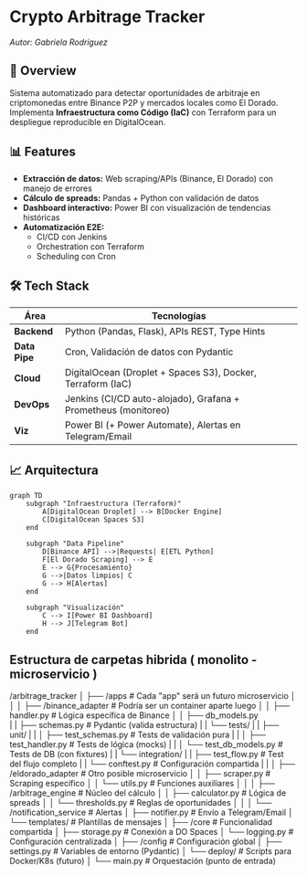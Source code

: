 # Crypto Arbitrage Tracker  
*Autor: Gabriela Rodríguez*  

## 🚀 Overview  
Sistema automatizado para detectar oportunidades de arbitraje en criptomonedas entre Binance P2P y mercados locales como El Dorado. Implementa **Infraestructura como Código (IaC)** con Terraform para un despliegue reproducible en DigitalOcean.  

## 📊 Features  
- **Extracción de datos:** Web scraping/APIs (Binance, El Dorado) con manejo de errores  
- **Cálculo de spreads:** Pandas + Python con validación de datos  
- **Dashboard interactivo:** Power BI con visualización de tendencias históricas  
- **Automatización E2E:**  
  - CI/CD con Jenkins
  - Orchestration con Terraform  
  - Scheduling con Cron

## 🛠️ Tech Stack  


| Área           | Tecnologías                                                                 |  
|----------------|-----------------------------------------------------------------------------|  
| **Backend**    | Python (Pandas, Flask), APIs REST, Type Hints                               |  
| **Data Pipe**  | Cron, Validación de datos con Pydantic                            |  
| **Cloud**      | DigitalOcean (Droplet + Spaces S3), Docker, Terraform (IaC)                |  
| **DevOps**     | Jenkins (CI/CD auto-alojado), Grafana + Prometheus (monitoreo)|  
| **Viz**        | Power BI (+ Power Automate), Alertas en Telegram/Email                      |  

## 📈 Arquitectura

```mermaid  
graph TD  
    subgraph "Infraestructura (Terraform)"  
        A[DigitalOcean Droplet] --> B[Docker Engine]  
        C[DigitalOcean Spaces S3]  
    end  

    subgraph "Data Pipeline"  
        D[Binance API] -->|Requests| E[ETL Python]  
        F[El Dorado Scraping] --> E  
        E --> G{Procesamiento}  
        G -->|Datos limpios| C  
        G --> H[Alertas]  
    end  

    subgraph "Visualización"  
        C --> I[Power BI Dashboard]  
        H --> J[Telegram Bot]  
    end  
```


## Estructura de carpetas hibrida ( monolito - microservicio )

/arbitrage_tracker
│
├── /apps                          # Cada "app" será un futuro microservicio
│   │
│   ├── /binance_adapter           # Podría ser un container aparte luego
│   │   ├── handler.py             # Lógica específica de Binance
│   │   ├── db_models.py   
|   |   ├── schemas.py              # Pydantic (valida estructura)
|   |   └── tests/
|   |       ├── unit/
|   |       │   ├── test_schemas.py     # Tests de validación pura
|   |       │   ├── test_handler.py     # Tests de lógica (mocks)
|   |       │   └── test_db_models.py   # Tests de DB (con fixtures)
|   |       └── integration/
|   |           ├── test_flow.py        # Test del flujo completo
|   |           └── conftest.py         # Configuración compartida
|   |
│   ├── /eldorado_adapter          # Otro posible microservicio
│   │   ├── scraper.py             # Scraping específico
│   │   └── utils.py               # Funciones auxiliares
│   │
│   ├── /arbitrage_engine          # Núcleo del cálculo
│   │   ├── calculator.py          # Lógica de spreads
│   │   └── thresholds.py          # Reglas de oportunidades
│   │
│   └── /notification_service      # Alertas
│       ├── notifier.py            # Envío a Telegram/Email
│       └── templates/             # Plantillas de mensajes
│
├── /core                          # Funcionalidad compartida
│   ├── storage.py                 # Conexión a DO Spaces
│   └── logging.py                 # Configuración centralizada
│
├── /config                        # Configuración global
│   ├── settings.py                # Variables de entorno (Pydantic)
│   └── deploy/                    # Scripts para Docker/K8s (futuro)
│
└── main.py                        # Orquestación (punto de entrada)